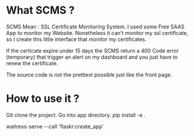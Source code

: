# What SCMS ?
SCMS Mean : SSL Certificate Monitoring System.
I used some Free SAAS App to monitor my Website.
Nonetheless it can't monitor my ssl certificate, so I create this little interface that monitor my certificates.

If the certicate expire under 15 days the SCMS return a 400 Code error (temporary) that trigger an alert on my dashboard and you just have to renew the certificate.

The source code is not the prettiest possible just like the front page.

# How to use it ?
Git clone the project.
Go into app directory. 
pip install -e . 

waitress-serve --call 'flaskr:create_app'
